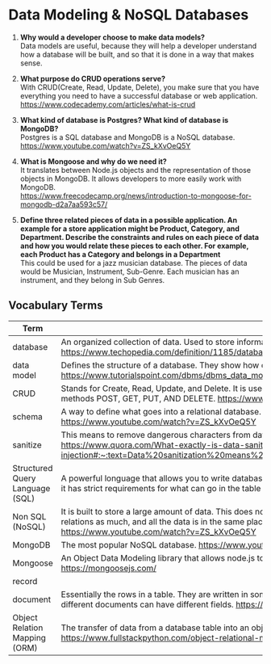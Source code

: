 # Data Modeling & NoSQL Databases

1. __Why would a developer choose to make data models?__  
Data models are useful, because they will help a developer understand how a database will be built, and so that it is done in a way that makes sense.

2. __What purpose do CRUD operations serve?__  
With CRUD(Create, Read, Update, Delete), you make sure that you have everything you need to have a successful database or web application.  
https://www.codecademy.com/articles/what-is-crud

3. __What kind of database is Postgres? What kind of database is MongoDB?__  
Postgres is a SQL database and MongoDB is a NoSQL database.  
https://www.youtube.com/watch?v=ZS_kXvOeQ5Y

4. __What is Mongoose and why do we need it?__  
It translates between Node.js objects and the representation of those objects in MongoDB. It allows developers to more easily work with MongoDB.  
https://www.freecodecamp.org/news/introduction-to-mongoose-for-mongodb-d2a7aa593c57/

5. __Define three related pieces of data in a possible application. An example for a store application might be Product, Category, and Department. Describe the constraints and rules on each piece of data and how you would relate these pieces to each other. For example, each Product has a Category and belongs in a Department__  
This could be used for a jazz musician database. The pieces of data would be Musician, Instrument, Sub-Genre. Each musician has an instrument, and they belong in Sub Genres. 

## Vocabulary Terms  
  
|Term | Definition |  
|---|---| 
|database | An organized collection of data. Used to store information that can be updated and retrieved. https://www.techopedia.com/definition/1185/database-db|
|data model | Defines the structure of a database. They show how data is connedted and how it is stored in a database. https://www.tutorialspoint.com/dbms/dbms_data_models.htm|
|CRUD | Stands for Create, Read, Update, and Delete. It is used for databases and web applications. They correspond with the HTTP methods POST, GET, PUT, AND DELETE. https://www.codecademy.com/articles/what-is-crud|
|schema| A way to define what goes into a relational database. All records in a table will have to follow the schema. https://www.youtube.com/watch?v=ZS_kXvOeQ5Y |
|sanitize| This means to remove dangerous characters from data before putting it into a database or onto a web application. https://www.quora.com/What-exactly-is-data-sanitization-with-respect-to-SQL-injection#:~:text=Data%20sanitization%20means%20that%20you,SQL%20statements%20but%20string%20%2B%20operations. |
|Structured Query Language (SQL) | A powerful longuage that allows you to write database queries. It consists of tables and rows. It works with relational databases, and it has strict requirements for what can go in the table defined in a schema. https://www.youtube.com/watch?v=ZS_kXvOeQ5Y |
|Non SQL (NoSQL) | It is built to store a large amount of data. This does not use tables, but collections. There are no relations, or they do not rely on relations as much, and all the data is in the same place, so you don't need queries to connect the data. https://www.youtube.com/watch?v=ZS_kXvOeQ5Y|
|MongoDB | The most popular NoSQL database. https://www.youtube.com/watch?v=ZS_kXvOeQ5Y|
|Mongoose | An Object Data Modeling library that allows node.js to use MongoDB easily. It is a schema based solution for modeling data. https://mongoosejs.com/ |
|record| |
|document | Essentially the rows in a table. They are written in something like json format. They do not need to use the same schema, and different documents can have different fields. https://www.youtube.com/watch?v=ZS_kXvOeQ5Y|
|Object Relation Mapping (ORM) | The transfer of data from a database table into an object that can be processed by the coding language. https://www.fullstackpython.com/object-relational-mappers-orms.html|
